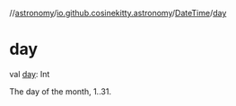 //[astronomy](../../../index.md)/[io.github.cosinekitty.astronomy](../index.md)/[DateTime](index.md)/[day](day.md)

# day

val [day](day.md): Int

The day of the month, 1..31.
